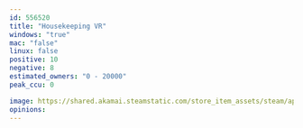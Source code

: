 ```yaml
---
id: 556520
title: "Housekeeping VR"
windows: "true"
mac: "false"
linux: false
positive: 10
negative: 8
estimated_owners: "0 - 20000"
peak_ccu: 0

image: https://shared.akamai.steamstatic.com/store_item_assets/steam/apps/556520/header.jpg?t=1491880315
opinions:
---
```

